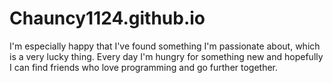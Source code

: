 
# Chauncy1124.github.io

I'm especially happy that I've found something I'm passionate about, which is a very lucky thing. Every day I'm hungry for something new and hopefully I can find friends 
who love programming and go further together.


